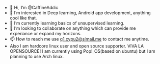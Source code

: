 - 👋 Hi, I’m @CaffineAddic
- 👀 I’m interested in Deep learning, Android app development, anything cool like that. 
- 🌱 I’m currently learning basics of unsupervised learning. 
- 💞️ I’m looking to collaborate on anything which can provide me experiance or expand my horizons.
- 📫 How to reach me use q1.cypu2@slmail.me to contact me anytime.
- Also I am hardcore linux user and open source supporter. VIVA LA OPENSOURCE! I am currently using Pop!_OS(based on ubuntu) but I am planning to use Arch linux. 

<!---
CaffineAddic/CaffineAddic is a ✨ special ✨ repository because its `README.md` (this file) appears on your GitHub profile.
You can click the Preview link to take a look at your changes.
--->
